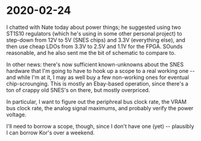 # 2020-02-24

I chatted with Nate today about power things; he suggested using two ST1S10
regulators (which he's using in some other personal project) to step-down from
12V to 5V (SNES chips) and 3.3V (everything else), and then use cheap LDOs from
3.3V to 2.5V and 1.1V for the FPGA.  SOunds reasonable, and he also sent me the
bit of schematic to compare to.

In other news: there's now sufficient known-unknowns about the SNES hardware
that I'm going to have to hook up a scope to a real working one -- and while
I'm at it, I may as well buy a few non-working ones for eventual
chip-scrounging.  This is mostly an Ebay-based operation, since there's a ton
of crappy old SNES's on there, but mostly overpriced.

In particular, I want to figure out the periphreal bus clock rate, the VRAM bus clock rate, the analog signal maximums, and probably verify the power voltage.

I'll need to borrow a scope, though, since I don't have one (yet) -- plausibly
I can borrow Kor's over a weekend.
